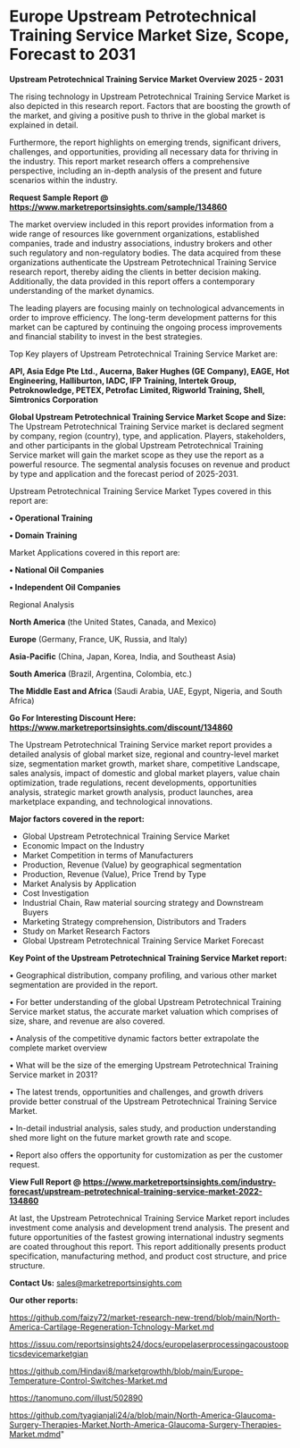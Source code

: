  # Europe Upstream Petrotechnical Training Service Market Size, Scope, Forecast to 2031

<Strong> Upstream Petrotechnical Training Service Market Overview 2025 - 2031</strong>

The rising technology in Upstream Petrotechnical Training Service Market is also depicted in this research report. Factors that are boosting the growth of the market, and giving a positive push to thrive in the global market is explained in detail.

Furthermore, the report highlights on emerging trends, significant drivers, challenges, and opportunities, providing all necessary data for thriving in the industry. This report market research offers a comprehensive perspective, including an in-depth analysis of the present and future scenarios within the industry.

<strong>Request Sample Report @ <a href=https://www.marketreportsinsights.com/sample/134860>https://www.marketreportsinsights.com/sample/134860</a></strong>

The market overview included in this report provides information from a wide range of resources like government organizations, established companies, trade and industry associations, industry brokers and other such regulatory and non-regulatory bodies. The data acquired from these organizations authenticate the Upstream Petrotechnical Training Service research report, thereby aiding the clients in better decision making. Additionally, the data provided in this report offers a contemporary understanding of the market dynamics.

The leading players are focusing mainly on technological advancements in order to improve efficiency. The long-term development patterns for this market can be captured by continuing the ongoing process improvements and financial stability to invest in the best strategies.

Top Key players of Upstream Petrotechnical Training Service Market are:

<strong>API, Asia Edge Pte Ltd., Aucerna, Baker Hughes (GE Company), EAGE, Hot Engineering, Halliburton, IADC, IFP Training, Intertek Group, Petroknowledge, PETEX, Petrofac Limited, Rigworld Training, Shell, Simtronics Corporation</strong>

<strong><b>Global Upstream Petrotechnical Training Service Market Scope and Size:</b></strong>
The Upstream Petrotechnical Training Service market is declared segment by company, region (country), type, and application. Players, stakeholders, and other participants in the global Upstream Petrotechnical Training Service market will gain the market scope as they use the report as a powerful resource. The segmental analysis focuses on revenue and product by type and application and the forecast period of 2025-2031.

Upstream Petrotechnical Training Service Market Types covered in this report are:

<strong>• Operational Training

• Domain Training</strong>

Market Applications covered in this report are:

<strong>• National Oil Companies

• Independent Oil Companies</strong> 

Regional Analysis

<strong>North America</strong> (the United States, Canada, and Mexico)

<strong>Europe</strong> (Germany, France, UK, Russia, and Italy)

<strong>Asia-Pacific</strong> (China, Japan, Korea, India, and Southeast Asia)

<strong>South America</strong> (Brazil, Argentina, Colombia, etc.)

<strong>The Middle East and Africa</strong> (Saudi Arabia, UAE, Egypt, Nigeria, and South Africa)

<strong>Go For Interesting Discount Here: <a href=https://www.marketreportsinsights.com/discount/134860>https://www.marketreportsinsights.com/discount/134860</a></strong>

The Upstream Petrotechnical Training Service market report provides a detailed analysis of global market size, regional and country-level market size, segmentation market growth, market share, competitive Landscape, sales analysis, impact of domestic and global market players, value chain optimization, trade regulations, recent developments, opportunities analysis, strategic market growth analysis, product launches, area marketplace expanding, and technological innovations.

<strong><b>Major factors covered in the report:</b></strong>
<ul>
  <li>Global Upstream Petrotechnical Training Service Market </li>
  <li>Economic Impact on the Industry</li>
  <li>Market Competition in terms of Manufacturers</li>
  <li>Production, Revenue (Value) by geographical segmentation</li>
  <li>Production, Revenue (Value), Price Trend by Type</li>
  <li>Market Analysis by Application</li>
  <li>Cost Investigation</li>
  <li>Industrial Chain, Raw material sourcing strategy and Downstream Buyers</li>
  <li>Marketing Strategy comprehension, Distributors and Traders</li>
  <li>Study on Market Research Factors</li>
  <li>Global Upstream Petrotechnical Training Service Market Forecast</li>
</ul>

<strong><b>Key Point of the Upstream Petrotechnical Training Service Market report:</b></strong>

• Geographical distribution, company profiling, and various other market segmentation are provided in the report.

• For better understanding of the global Upstream Petrotechnical Training Service market status, the accurate market valuation which comprises of size, share, and revenue are also covered.

• Analysis of the competitive dynamic factors better extrapolate the complete market overview

• What will be the size of the emerging Upstream Petrotechnical Training Service market in 2031?

• The latest trends, opportunities and challenges, and growth drivers provide better construal of the Upstream Petrotechnical Training Service Market.

• In-detail industrial analysis, sales study, and production understanding shed more light on the future market growth rate and scope.

• Report also offers the opportunity for customization as per the customer request.

<strong><b>View Full Report @ <a href=https://www.marketreportsinsights.com/industry-forecast/upstream-petrotechnical-training-service-market-2022-134860>https://www.marketreportsinsights.com/industry-forecast/upstream-petrotechnical-training-service-market-2022-134860</a></b></strong>


At last, the Upstream Petrotechnical Training Service Market report includes investment come analysis and development trend analysis. The present and future opportunities of the fastest growing international industry segments are coated throughout this report. This report additionally presents product specification, manufacturing method, and product cost structure, and price structure.

<strong>Contact Us:</strong>
sales@marketreportsinsights.com

<strong>Our other reports:</strong>

<a href=https://github.com/faizy72/market-research-new-trend/blob/main/North-America-Cartilage-Regeneration-Tchnology-Market.md>https://github.com/faizy72/market-research-new-trend/blob/main/North-America-Cartilage-Regeneration-Tchnology-Market.md</a>

<a href=https://issuu.com/reportsinsights24/docs/europelaserprocessingacoustoopticsdevicemarketgian>https://issuu.com/reportsinsights24/docs/europelaserprocessingacoustoopticsdevicemarketgian</a>

<a href=https://github.com/Hindavi8/marketgrowthh/blob/main/Europe-Temperature-Control-Switches-Market.md>https://github.com/Hindavi8/marketgrowthh/blob/main/Europe-Temperature-Control-Switches-Market.md</a>

<a href=https://tanomuno.com/illust/502890>https://tanomuno.com/illust/502890</a>

<a href=https://github.com/tyagianjali24/a/blob/main/North-America-Glaucoma-Surgery-Therapies-Market.North-America-Glaucoma-Surgery-Therapies-Market.mdmd>https://github.com/tyagianjali24/a/blob/main/North-America-Glaucoma-Surgery-Therapies-Market.North-America-Glaucoma-Surgery-Therapies-Market.mdmd</a>"
